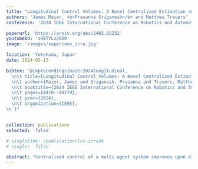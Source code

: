 ```yaml
---
title: "Longitudinal Control Volumes: A Novel Centralized Estimation and Control Framework for Distributed Multi-Agent Sorting Systems"
authors: 'James Maier, <b>Prasanna Sriganesh</b> and Matthew Travers'
conference: '2024 IEEE International Conference on Robotics and Automation (ICRA)'

paperurl: 'https://arxiv.org/abs/2402.02232'
youtubeId: 'zHBTYLz28O0'
image: '/images/superconv_icra.jpg'

location: 'Yokohama, Japan'
date: 2024-05-13

bibtex: "@inproceedings{maier2024longitudinal,
  \n\t title={Longitudinal Control Volumes: A Novel Centralized Estimation and Control Framework for Distributed Multi-Agent Sorting System},
  \n\t author={Maier, James and Sriganesh, Prasanna and Travers, Matthew},
  \n\t booktitle={2024 IEEE International Conference on Robotics and Automation (ICRA)},
  \n\t pages={4420--44279},
  \n\t year={2024},
  \n\t organization={IEEE},
\n }"


collection: publications
selected: 'false'

# singlelink: /publication/lcv-icra24
# single: 'false'

abstract: "Centralized control of a multi-agent system improves upon distributed control especially when multiple agents share a common task e.g., sorting different materials in a recycling facility. Traditionally, each agent in a sorting facility is tuned individually which leads to suboptimal performance if one agent is less efficient than the others. Centralized control overcomes this bottleneck by leveraging global system state information, but it can be computationally expensive. In this work, we propose a novel framework called Longitudinal Control Volumes (LCV) to model the flow of material in a recycling facility. We then employ a Kalman Filter that incorporates local measurements of materials into a global estimation of the material flow in the system. We utilize a model predictive control algorithm that optimizes the rate of material flow using the global state estimate in real-time. We show that our proposed framework outperforms distributed control methods by 40-100% in simulation and physical experiments."
---
```





